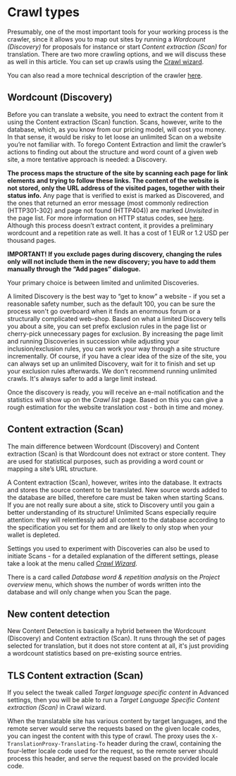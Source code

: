 Crawl types
===========

Presumably, one of the most important tools for your working process is the crawler, since it allows you to map out sites by running a _Wordcount (Discovery)_ for proposals for instance or start _Content extraction (Scan)_ for
 translation. There are two more crawling options, and we will discuss these as well in this article. You can set up crawls using the [Crawl wizard](crawlwizard.html).

You can also read a more technical description of the crawler [here](../../tech-manual/crawler.html).

## Wordcount (Discovery)

Before you can translate a website, you need to extract the content from it using the Content extraction (Scan) function. Scans, however, write to the database, which, as you know from our pricing model, will cost you money. In that sense, it would be risky to let loose an unlimited Scan on a website you’re not familiar with. To forego Content Extraction and limit the crawler’s actions to finding out about the structure and word count of a given web site, a more tentative approach is needed: a Discovery.

**The process maps the structure of the site by scanning each page for link elements and trying to follow these links. The content of the website is not stored, only the URL address of the visited pages, together with their status info.** Any page that is verified to exist is marked as Discovered, and the ones that returned an error message (most commonly redirection (HTTP301-302) and page not found (HTTP404)) are marked _Unvisited_ in the page list. For more information on HTTP status codes, see [here](https://en.wikipedia.org/wiki/List_of_HTTP_status_codes). Although this process doesn’t extract content, it provides a preliminary wordcount and a repetition rate as well. It has a cost of 1 EUR or 1.2 USD per thousand pages.

**IMPORTANT!
If you exclude pages during discovery, changing the rules only will not include them in the new discovery; you have to add them manually through the “Add pages” dialogue.**

Your primary choice is between limited and unlimited Discoveries.

A limited Discovery is the best way to “get to know” a website - if you set a reasonable safety number, such as the default 100, you can be sure the process won't go overboard when it finds an enormous forum or a structurally complicated web-shop.
Based on what a limited Discovery tells you about a site, you can set prefix exclusion rules in the page list or cherry-pick unnecessary pages for exclusion.
By increasing the page limit and running Discoveries in succession while adjusting your inclusion/exclusion rules, you can work your way through a site structure incrementally.
Of course, if you have a clear idea of the size of the site, you can always set up an unlimited Discovery, wait for it to finish and set up your exclusion rules afterwards. We don't recommend running unlimited crawls. It's always safer to add a large limit instead.

Once the discovery is ready, you will receive an e-mail notification and the statistics will show up on the _Crawl list_ page. Based on this you can give a rough estimation for the website translation cost - both in time and money.

## Content extraction (Scan)

The main difference between Wordcount (Discovery) and Content extraction (Scan) is that Wordcount does not extract or store content. They are used for statistical purposes, such as providing a word count or mapping a site’s URL structure.

A Content extraction (Scan), however, writes into the database. It extracts and stores the source content to be translated. New source words added to the database are billed, therefore care must be taken when starting Scans. If you are not really sure about a site, stick to Discovery until you gain a better understanding of its structure! Unlimited Scans especially require attention: they will relentlessly add all content to the database according to the specification you set for them and are likely to only stop when your wallet is depleted.

Settings you used to experiment with Discoveries can also be used to initiate Scans - for a detailed explanation of the different settings, please take a look at the menu called [_Crawl Wizard_](crawlwizard.html).

There is a card called _Database word & repetition analysis_ on the _Project overview_ menu, which shows the number of words written into the database and will only change when you Scan the page.

## New content detection

New Content Detection is basically a hybrid between the Wordcount (Discovery) and Content extraction (Scan). It runs through the set of pages selected for translation, but it does not store content at all, it's just providing a wordcount statistics based on pre-existing source entries.

## TLS Content extraction (Scan)

If you select the tweak called _Target language specific content_ in Advanced settings, then you will be able to run a _Target Language Specific Content extraction (Scan)_ in Crawl wizard.

When the translatable site has various content by target languages, and the remote server would serve the requests based on the given locale codes, you can ingest the content with this type of crawl. The proxy uses the `X-TranslationProxy-Translating-To` header during the crawl, containing the four-letter locale code used for the request, so the remote server should process this header, and serve the request based on the provided locale code.

